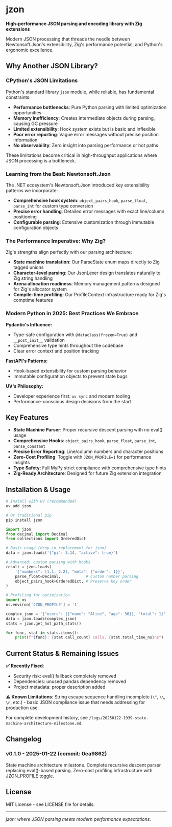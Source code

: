 # jzon

**High-performance JSON parsing and encoding library with Zig extensions**

Modern JSON processing that threads the needle between Newtonsoft.Json's extensibility, Zig's performance potential, and Python's ergonomic excellence.

## Why Another JSON Library?

### CPython's JSON Limitations

Python's standard library `json` module, while reliable, has fundamental constraints:

- **Performance bottlenecks**: Pure Python parsing with limited optimization opportunities
- **Memory inefficiency**: Creates intermediate objects during parsing, causing GC pressure
- **Limited extensibility**: Hook system exists but is basic and inflexible
- **Poor error reporting**: Vague error messages without precise position information
- **No observability**: Zero insight into parsing performance or hot paths

These limitations become critical in high-throughput applications where JSON processing is a bottleneck.

### Learning from the Best: Newtonsoft.Json

The .NET ecosystem's Newtonsoft.Json introduced key extensibility patterns we incorporate:

- **Comprehensive hook system**: `object_pairs_hook`, `parse_float`, `parse_int` for custom type conversion
- **Precise error handling**: Detailed error messages with exact line/column positioning
- **Configurable parsing**: Extensive customization through immutable configuration objects

### The Performance Imperative: Why Zig?

Zig's strengths align perfectly with our parsing architecture:

- **State machine translation**: Our ParseState enum maps directly to Zig tagged unions
- **Character-level parsing**: Our JsonLexer design translates naturally to Zig string handling
- **Arena allocation readiness**: Memory management patterns designed for Zig's allocator system
- **Compile-time profiling**: Our ProfileContext infrastructure ready for Zig's comptime features

### Modern Python in 2025: Best Practices We Embrace

**Pydantic's Influence:**
- Type-safe configuration with `@dataclass(frozen=True)` and `__post_init__` validation
- Comprehensive type hints throughout the codebase
- Clear error context and position tracking

**FastAPI's Patterns:**
- Hook-based extensibility for custom parsing behavior
- Immutable configuration objects to prevent state bugs

**UV's Philosophy:**
- Developer experience first: `uv sync` and modern tooling
- Performance-conscious design decisions from the start

## Key Features

- **State Machine Parser**: Proper recursive descent parsing with no eval() usage
- **Comprehensive Hooks**: `object_pairs_hook`, `parse_float`, `parse_int`, `parse_constant`
- **Precise Error Reporting**: Line/column numbers and character positions
- **Zero-Cost Profiling**: Toggle with `JZON_PROFILE=1` for performance insights
- **Type Safety**: Full MyPy strict compliance with comprehensive type hints
- **Zig-Ready Architecture**: Designed for future Zig extension integration

## Installation & Usage

```bash
# Install with UV (recommended)
uv add jzon

# Or traditional pip
pip install jzon
```

```python
import jzon
from decimal import Decimal
from collections import OrderedDict

# Basic usage (drop-in replacement for json)
data = jzon.loads('{"pi": 3.14, "active": true}')

# Advanced: custom parsing with hooks
result = jzon.loads(
    '{"numbers": [1.1, 2.2], "meta": {"order": 1}}',
    parse_float=Decimal,           # Custom number parsing
    object_pairs_hook=OrderedDict, # Preserve key order
)

# Profiling for optimization
import os
os.environ['JZON_PROFILE'] = '1'

complex_json = '{"users": [{"name": "Alice", "age": 30}], "total": 1}'
data = jzon.loads(complex_json)
stats = jzon.get_hot_path_stats()

for func, stat in stats.items():
    print(f"{func}: {stat.call_count} calls, {stat.total_time_ns}ns")
```

## Current Status & Remaining Issues

**✅ Recently Fixed**: 
- Security risk: eval() fallback completely removed
- Dependencies: unused pandas dependency removed
- Project metadata: proper description added

**⚠️ Known Limitations**: String escape sequence handling incomplete (`\"`, `\\`, `\n`, etc.) - basic JSON compliance issue that needs addressing for production use.

For complete development history, see `/logs/20250122-1939-state-machine-architecture-milestone.md`.

## Changelog

### v0.1.0 - 2025-01-22 (commit: 0ea9862)
State machine architecture milestone. Complete recursive descent parser replacing eval()-based parsing. Zero-cost profiling infrastructure with JZON_PROFILE toggle.

## License

MIT License - see LICENSE file for details.

---

*jzon: where JSON parsing meets modern performance expectations.*